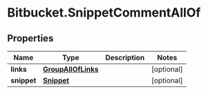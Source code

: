 # Bitbucket.SnippetCommentAllOf

## Properties

Name | Type | Description | Notes
------------ | ------------- | ------------- | -------------
**links** | [**GroupAllOfLinks**](GroupAllOfLinks.md) |  | [optional] 
**snippet** | [**Snippet**](Snippet.md) |  | [optional] 


